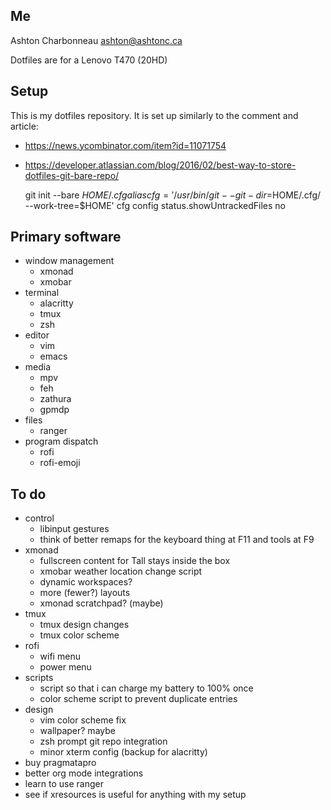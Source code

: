 ## Me

Ashton Charbonneau
ashton@ashtonc.ca

Dotfiles are for a Lenovo T470 (20HD)

## Setup

This is my dotfiles repository. It is set up similarly to the comment and article:
- https://news.ycombinator.com/item?id=11071754
- https://developer.atlassian.com/blog/2016/02/best-way-to-store-dotfiles-git-bare-repo/

    git init --bare $HOME/.cfg
    alias cfg='/usr/bin/git --git-dir=$HOME/.cfg/ --work-tree=$HOME'
    cfg config status.showUntrackedFiles no

## Primary software

- window management
	- xmonad
	- xmobar
- terminal
	- alacritty
	- tmux
	- zsh
- editor
	- vim
	- emacs
- media
	- mpv
	- feh
	- zathura
	- gpmdp
- files
	- ranger
- program dispatch
	- rofi
	- rofi-emoji

## To do

- control
	- libinput gestures
	- think of better remaps for the keyboard thing at F11 and tools at F9
- xmonad
	- fullscreen content for Tall stays inside the box
	- xmobar weather location change script
	- dynamic workspaces?
	- more (fewer?) layouts
	- xmonad scratchpad? (maybe)
- tmux
	- tmux design changes
	- tmux color scheme
- rofi
	- wifi menu
	- power menu
- scripts
	- script so that i can charge my battery to 100% once
	- color scheme script to prevent duplicate entries
- design
	- vim color scheme fix
	- wallpaper? maybe
	- zsh prompt git repo integration
	- minor xterm config (backup for alacritty)
- buy pragmatapro
- better org mode integrations
- learn to use ranger
- see if xresources is useful for anything with my setup

